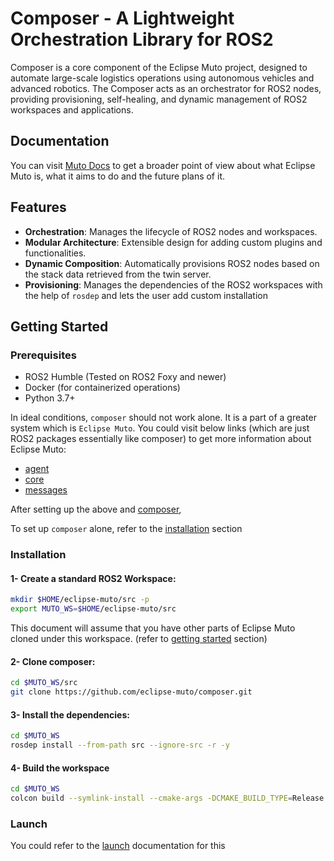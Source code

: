 # Composer - A Lightweight Orchestration Library for ROS2

Composer is a core component of the Eclipse Muto project, designed to automate large-scale logistics operations using autonomous vehicles and advanced robotics. The Composer acts as an orchestrator for ROS2 nodes, providing provisioning, self-healing, and dynamic management of ROS2 workspaces and applications.

## Documentation
You can visit [Muto Docs](https://eclipse-muto.github.io/docs/docs/muto/) to get a broader point of view about what Eclipse Muto is, what it aims to do and the future plans of it.

## Features

- **Orchestration**: Manages the lifecycle of ROS2 nodes and workspaces.
- **Modular Architecture**: Extensible design for adding custom plugins and functionalities.
- **Dynamic Composition**: Automatically provisions ROS2 nodes based on the stack data retrieved from the twin server.
- **Provisioning**: Manages the dependencies of the ROS2 workspaces with the help of `rosdep` and lets the user add custom installation

## Getting Started
### Prerequisites
- ROS2 Humble (Tested on ROS2 Foxy and newer)
- Docker (for containerized operations)
- Python 3.7+

In ideal conditions, `composer` should not work alone. It is a part of a greater system which is `Eclipse Muto`. You could visit below links (which are just ROS2 packages essentially like composer) to get more information about Eclipse Muto:
-  [agent](https://github.com/eclipse-muto/agent)
-  [core](https://github.com/eclipse-muto/core)
-  [messages](https://github.com/eclipse-muto/messages)

After setting up the above and [composer](#installation), 

To set up `composer` alone, refer to the [installation](#installation) section


### Installation

#### 1- Create a standard ROS2 Workspace:
```bash
mkdir $HOME/eclipse-muto/src -p
export MUTO_WS=$HOME/eclipse-muto/src
```
This document will assume that you have other parts of Eclipse Muto cloned under this workspace. (refer to [getting started](#getting-started) section) 

#### 2- Clone composer:
```bash
cd $MUTO_WS/src
git clone https://github.com/eclipse-muto/composer.git
```

#### 3- Install the dependencies:
```bash
cd $MUTO_WS
rosdep install --from-path src --ignore-src -r -y
```

#### 4- Build the workspace
```bash
cd $MUTO_WS
colcon build --symlink-install --cmake-args -DCMAKE_BUILD_TYPE=Release
```

### Launch

You could refer to the [launch](docs/launch.md) documentation for this